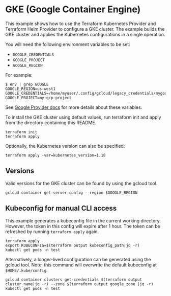 # GKE (Google Container Engine)

This example shows how to use the Terraform Kubernetes Provider and Terraform Helm Provider to configure a GKE cluster. The example builds the GKE cluster and applies the Kubernetes configurations in a single operation.

You will need the following environment variables to be set:

 - `GOOGLE_CREDENTIALS`
 - `GOOGLE_PROJECT`
 - `GOOGLE_REGION`

For example:
```
$ env | grep GOOGLE
GOOGLE_REGION=us-west1
GOOGLE_CREDENTIALS=/home/myuser/.config/gcloud/legacy_credentials/mygoogleuser/adc.json
GOOGLE_PROJECT=my-gcp-project
```

See [Google Provider docs](https://registry.terraform.io/providers/hashicorp/google/latest/docs/guides/provider_reference#full-reference) for more details about these variables.

To install the GKE cluster using default values, run terraform init and apply from the directory containing this README.

```
terraform init
terraform apply
```

Optionally, the Kubernetes version can also be specified:

```
terraform apply -var=kubernetes_version=1.18
```


## Versions

Valid versions for the GKE cluster can be found by using the gcloud tool.

```
gcloud container get-server-config --region $GOOGLE_REGION
```

## Kubeconfig for manual CLI access

This example generates a kubeconfig file in the current working directory. However, the token in this config will expire after 1 hour. The token can be refreshed by running `terraform apply` again.

```
terraform apply
export KUBECONFIG=$(terraform output kubeconfig_path|jq -r)
kubectl get pods -n test
```

Alternatively, a longer-lived configuration can be generated using the gcloud tool. Note: this command will overwrite the default kubeconfig at `$HOME/.kube/config`.

```
gcloud container clusters get-credentials $(terraform output cluster_name|jq -r) --zone $(terraform output google_zone |jq -r)
kubectl get pods -n test
```

